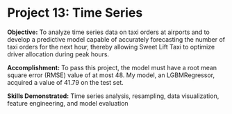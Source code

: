 # Project 13: Time Series
 
**Objective:** To analyze time series data on taxi orders at airports and to develop a predictive model capable of accurately forecasting the number of taxi orders for the next hour, thereby allowing Sweet Lift Taxi to optimize driver allocation during peak hours.

**Accomplishment:** To pass this project, the model must have a root mean square error (RMSE) value of at most 48. My model, an LGBMRegressor, acquired a value of 41.79 on the test set.

**Skills Demonstrated:** Time series analysis, resampling, data visualization, feature engineering, and model evaluation
